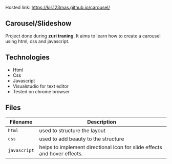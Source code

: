 Hosted link: https://kis123mas.github.io/carousel/

## Carousel/Slideshow

Project done during **zuri traning**. It aims to learn how to create a carousel using html, css and javascript.

## Technologies
* Html
* Css
* Javascript
* Visualstudio for text editor
* Tested on chrome browser

## Files

| Filename | Description |
| -------- | ----------- |
| `html` | used to structure the layout |
| `css` | used to add beauty to the structure |
| `javascript` | helps to implement directional icon for slide effects and hover effects. |
